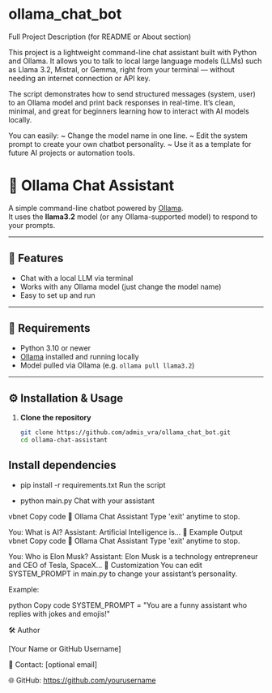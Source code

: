 # ollama_chat_bot
Full Project Description (for README or About section)

This project is a lightweight command-line chat assistant built with Python and Ollama.
It allows you to talk to local large language models (LLMs) such as Llama 3.2, Mistral, or Gemma, right from your terminal — without needing an internet connection or API key.

The script demonstrates how to send structured messages (system, user) to an Ollama model and print back responses in real-time. It’s clean, minimal, and great for beginners learning how to interact with AI models locally.

You can easily:
~ Change the model name in one line.
~ Edit the system prompt to create your own chatbot personality.
~ Use it as a template for future AI projects or automation tools.

# 🧠 Ollama Chat Assistant

A simple command-line chatbot powered by [Ollama](https://ollama.ai/).  
It uses the **llama3.2** model (or any Ollama-supported model) to respond to your prompts.

---

## 🚀 Features
- Chat with a local LLM via terminal
- Works with any Ollama model (just change the model name)
- Easy to set up and run

---

## 🧩 Requirements
- Python 3.10 or newer  
- [Ollama](https://ollama.ai/) installed and running locally  
- Model pulled via Ollama (e.g. `ollama pull llama3.2`)

---

## ⚙️ Installation & Usage

1. **Clone the repository**
   ```bash
   git clone https://github.com/admis_vra/ollama_chat_bot.git
   cd ollama-chat-assistant
   
## Install dependencies

- pip install -r requirements.txt
Run the script


- python main.py
Chat with your assistant

vbnet
Copy code
💬 Ollama Chat Assistant
Type 'exit' anytime to stop.

You: What is AI?
Assistant: Artificial Intelligence is...
🧠 Example Output
vbnet
Copy code
💬 Ollama Chat Assistant
Type 'exit' anytime to stop.

You: Who is Elon Musk?
Assistant: Elon Musk is a technology entrepreneur and CEO of Tesla, SpaceX...
🧩 Customization
You can edit SYSTEM_PROMPT in main.py to change your assistant’s personality.

Example:

python
Copy code
SYSTEM_PROMPT = "You are a funny assistant who replies with jokes and emojis!"

🛠️ Author

[Your Name or GitHub Username]

📧 Contact: [optional email]

🌐 GitHub: https://github.com/yourusername

